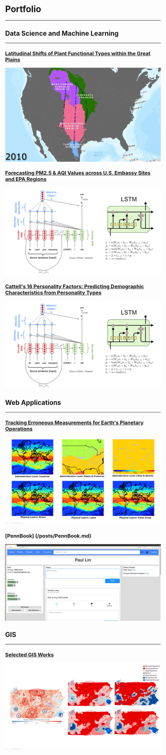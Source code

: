 # Portfolio
---
## Data Science and Machine Learning
---
### [Latitudinal Shifts of Plant Functional Types within the Great Plains](/posts/Lat_Shift.md)
<p align = "center"><img src="images/Lat_Shift/yearly_trans.gif?raw=true"></p>

### [Forecasting PM2.5 & AQI Values across U.S. Embassy Sites and EPA Regions](/sample_page)
<center><img src="images/nlp.png"/></center>

### [Cattell's 16 Personality Factors: Predicting Demographic Characteristics from Personality Types](/sample_page)
<center><img src="images/nlp.png"/></center>

## Web Applications
---
### [Tracking Erroneous Measurements for Earth's Planetary Operations](/posts/TEMPO.md)
<center><img src="images/TEMPO/layering.PNG"/></center>

### [PennBook] (/posts/PennBook.md)
<p align = "center"><img src="images/PennBook/profile.PNG?raw=true"></p>

## GIS
---
### [Selected GIS Works](/posts/GIS_works.md)
<p align = "center"><img src="images/GIS/election_thumbnail.PNG?raw=true"></p>

